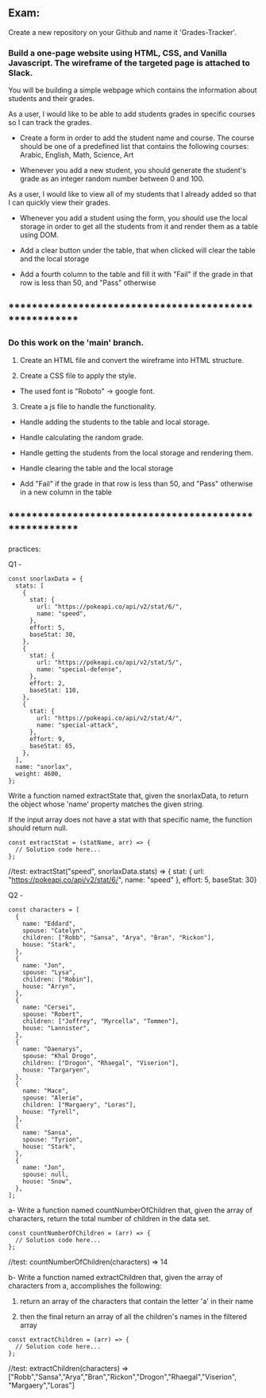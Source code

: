 
## Exam:
Create a new repository on your Github and name it 'Grades-Tracker'.

### Build a one-page website using HTML, CSS, and Vanilla Javascript. The wireframe of the targeted page is attached to Slack.
You will be building a simple webpage which contains the information about students and their grades.

As a user, I would like to be able to add students grades in specific courses so I can track the grades.
- Create a form in order to add the student name and course. 
The course should be one of a predefined list that contains the following courses: 
Arabic, English, Math, Science, Art

- Whenever you add a new student, you should generate the student's grade as an integer random number between 0 and 100.

As a user, I would like to view all of my students that I already added so that I can quickly view their grades.
- Whenever you add a student using the form, you should use the local storage in order to get all the students from it and render them as a table using DOM.

- Add a clear button under the table, that when clicked will clear the table and the local storage

- Add a fourth column to the table and fill it with "Fail" if the grade in that row is less than 50, and "Pass" otherwise 


## ******************************************************


### Do this work on the 'main' branch.

1. Create an HTML file and convert the wireframe into HTML structure.

2. Create a CSS file to apply the style.
- The used font is "Roboto" -> google font.

3. Create a js file to handle the functionality.
- Handle adding the students to the table and local storage.
- Handle calculating the random grade.
- Handle getting the students from the local storage and rendering them.

- Handle clearing the table and the local storage

- Add "Fail" if the grade in that row is less than 50, and "Pass" otherwise in a new column in the table

## ******************************************************


practices: 

Q1 -
``` 
const snorlaxData = {
  stats: [
    {
      stat: {
        url: "https://pokeapi.co/api/v2/stat/6/",
        name: "speed",
      },
      effort: 5,
      baseStat: 30,
    },
    {
      stat: {
        url: "https://pokeapi.co/api/v2/stat/5/",
        name: "special-defense",
      },
      effort: 2,
      baseStat: 110,
    },
    {
      stat: {
        url: "https://pokeapi.co/api/v2/stat/4/",
        name: "special-attack",
      },
      effort: 9,
      baseStat: 65,
    },
  ],
  name: "snorlax",
  weight: 4600,
};

```


Write a function named extractState that, given the snorlaxData, to return the object whose 'name' property matches the given string.

If the input array does not have a stat with that specific name, the function should return null.

```
const extractStat = (statName, arr) => {
  // Solution code here...
};

```


//test: extractStat("speed", snorlaxData.stats) => { stat: { url: "https://pokeapi.co/api/v2/stat/6/", name: "speed" }, effort: 5, baseStat: 30}



Q2 - 

```
const characters = [
  {
    name: "Eddard",
    spouse: "Catelyn",
    children: ["Robb", "Sansa", "Arya", "Bran", "Rickon"],
    house: "Stark",
  },
  {
    name: "Jon",
    spouse: "Lysa",
    children: ["Robin"],
    house: "Arryn",
  },
  {
    name: "Cersei",
    spouse: "Robert",
    children: ["Joffrey", "Myrcella", "Tommen"],
    house: "Lannister",
  },
  {
    name: "Daenarys",
    spouse: "Khal Drogo",
    children: ["Drogon", "Rhaegal", "Viserion"],
    house: "Targaryen",
  },
  {
    name: "Mace",
    spouse: "Alerie",
    children: ["Margaery", "Loras"],
    house: "Tyrell",
  },
  {
    name: "Sansa",
    spouse: "Tyrion",
    house: "Stark",
  },
  {
    name: "Jon",
    spouse: null,
    house: "Snow",
  },
];
```

a- Write a function named countNumberOfChildren that, given the array of characters, return the total number of children in the data set.

```
const countNumberOfChildren = (arr) => {
  // Solution code here...
};
```


//test: countNumberOfChildren(characters) => 14


b- Write a function named extractChildren that, given the array of characters from a, accomplishes the following:

1) return an array of the characters that contain the letter 'a' in their name

2) then the final return an array of all the children's names in the filtered array

```
const extractChildren = (arr) => {
  // Solution code here...
};
```

//test: extractChildren(characters) => ["Robb","Sansa","Arya","Bran","Rickon","Drogon","Rhaegal","Viserion", "Margaery","Loras"]
      
      
      
     

